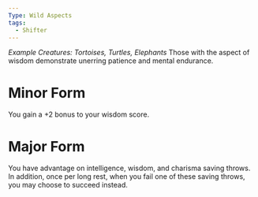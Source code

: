 ```yaml
---
Type: Wild Aspects
tags:
  - Shifter
---
```

*Example Creatures: Tortoises, Turtles, Elephants*
Those with the aspect of wisdom demonstrate unerring patience and mental endurance.

# Minor Form
You gain a +2 bonus to your wisdom score.

# Major Form
You have advantage on intelligence, wisdom, and charisma saving throws. In addition, once per long rest, when you fail one of these saving throws, you may choose to succeed instead.